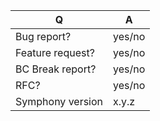 | Q                 | A
| ----------------- | -----
| Bug report?       | yes/no
| Feature request?  | yes/no
| BC Break report?  | yes/no
| RFC?              | yes/no
| Symphony version  | x.y.z

<!--
- Please fill in this template according to your issue.
- For support request or how-tos, visit https://symphony.com/support
- Otherwise, replace this comment by the description of your issue.
-->
